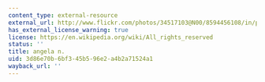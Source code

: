 ```yaml
---
content_type: external-resource
external_url: http://www.flickr.com/photos/34517103@N00/8594456108/in/photolist-e6sQnJ-e6sRgW
has_external_license_warning: true
license: https://en.wikipedia.org/wiki/All_rights_reserved
status: ''
title: angela n.
uid: 3d86e70b-6bf3-45b5-96e2-a4b2a71524a1
wayback_url: ''
---
```

